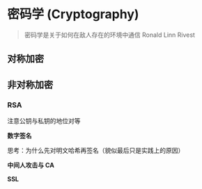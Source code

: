 # 密码学 (Cryptography)

> 密码学是关于如何在敌人存在的环境中通信
> Ronald Linn Rivest

## 对称加密

## 非对称加密

### RSA

注意公钥与私钥的地位对等

**数字签名**

思考：为什么先对明文哈希再签名（貌似最后只是实践上的原因）

**中间人攻击与 CA**

**SSL**
